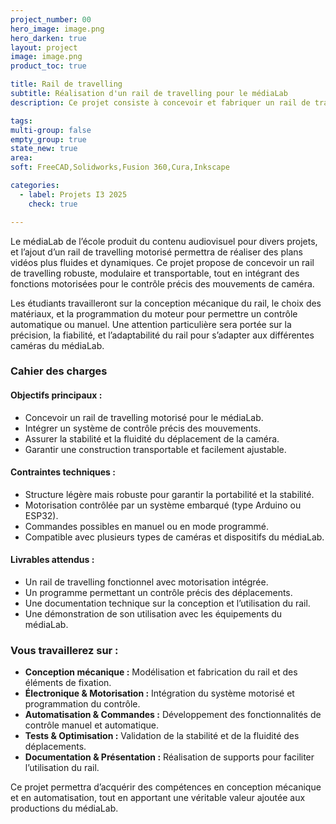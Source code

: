 ```yaml
---
project_number: 00
hero_image: image.png
hero_darken: true
layout: project
image: image.png
product_toc: true

title: Rail de travelling
subtitle: Réalisation d'un rail de travelling pour le médiaLab
description: Ce projet consiste à concevoir et fabriquer un rail de travelling motorisé destiné au médiaLab. Il permettra de réaliser des prises de vue fluides et dynamiques, essentielles pour des productions audiovisuelles professionnelles. 

tags: 
multi-group: false
empty_group: true
state_new: true
area: 
soft: FreeCAD,Solidworks,Fusion 360,Cura,Inkscape

categories:
  - label: Projets I3 2025
    check: true

---
```


Le médiaLab de l’école produit du contenu audiovisuel pour divers projets, et l’ajout d’un rail de travelling motorisé permettra de réaliser des plans vidéos plus fluides et dynamiques. Ce projet propose de concevoir un rail de travelling robuste, modulaire et transportable, tout en intégrant des fonctions motorisées pour le contrôle précis des mouvements de caméra.  

Les étudiants travailleront sur la conception mécanique du rail, le choix des matériaux, et la programmation du moteur pour permettre un contrôle automatique ou manuel. Une attention particulière sera portée sur la précision, la fiabilité, et l’adaptabilité du rail pour s’adapter aux différentes caméras du médiaLab.  

### **Cahier des charges**  
#### **Objectifs principaux :**  
- Concevoir un rail de travelling motorisé pour le médiaLab.  
- Intégrer un système de contrôle précis des mouvements.  
- Assurer la stabilité et la fluidité du déplacement de la caméra.  
- Garantir une construction transportable et facilement ajustable.  

#### **Contraintes techniques :**  
- Structure légère mais robuste pour garantir la portabilité et la stabilité.  
- Motorisation contrôlée par un système embarqué (type Arduino ou ESP32).  
- Commandes possibles en manuel ou en mode programmé.  
- Compatible avec plusieurs types de caméras et dispositifs du médiaLab.  

#### **Livrables attendus :**  
- Un rail de travelling fonctionnel avec motorisation intégrée.  
- Un programme permettant un contrôle précis des déplacements.  
- Une documentation technique sur la conception et l’utilisation du rail.  
- Une démonstration de son utilisation avec les équipements du médiaLab.  

### **Vous travaillerez sur :**  
- **Conception mécanique :** Modélisation et fabrication du rail et des éléments de fixation.  
- **Électronique & Motorisation :** Intégration du système motorisé et programmation du contrôle.  
- **Automatisation & Commandes :** Développement des fonctionnalités de contrôle manuel et automatique.  
- **Tests & Optimisation :** Validation de la stabilité et de la fluidité des déplacements.  
- **Documentation & Présentation :** Réalisation de supports pour faciliter l’utilisation du rail.  

Ce projet permettra d’acquérir des compétences en conception mécanique et en automatisation, tout en apportant une véritable valeur ajoutée aux productions du médiaLab.